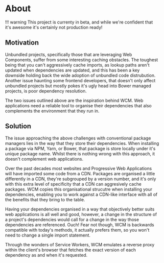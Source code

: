 # About

!!! warning
    This project is currenty in beta, and while we're confident that it's awesome it's certainly not production ready!

## Motivation

Unbundled projects, specifically those that are leveraging Web Components, suffer from some interesting caching obstacles. The toughest
being that you can't aggressively cache imports, as lookup paths aren't updated when dependencies are updated, and this has been a key
downside holding back the wide adoption of unbundled code distrubution. Another issue haunting some frontend developers, that doesn't only
affect unbundled projects but mostly pokes it's ugly head into Bower managed projects, is poor dependency resolution.

The two issues outlined above are the inspiration behind WCM. Web applications need a reliable tool to organise their dependencies that
also complements the environment that they run in.

## Solution

The issue approaching the above challenges with conventional package managers lies in the way that they store their dependencies. When
installing a package via NPM, Yarn, or Bower, that package is store locally under it's unique package name. Whilst there is nothing wrong
with this approach, it doesn't complement web applications.

Over the past decades most websites and Progressive Web Applications will have imported some code from a CDN. Packages are organised a
little differently in a CDN, they're subgrouped by a version number, and it's only with this extra level of specificity that a CDN can
aggresively cache packages. WCM copies this organisational strucutre when installing your dependencies, enabling you to work against a
CDN-like interface with all of the benefits that they bring to the table.

Having your dependencies organised in a way that objectively better suits web applications is all well and good, however, a change in the
structure of a project's dependencies would call for a change in the way those dependencies are referenced. Ouch! Fear not though, WCM is
backwards compatible with today's methods, it actually prefers them, so you won't need to change a single import statement.

Through the wonders of Service Workers, WCM emulates a reverse proxy within the client's browser that fetches the exact version of each
dependency as and when it's requested.
